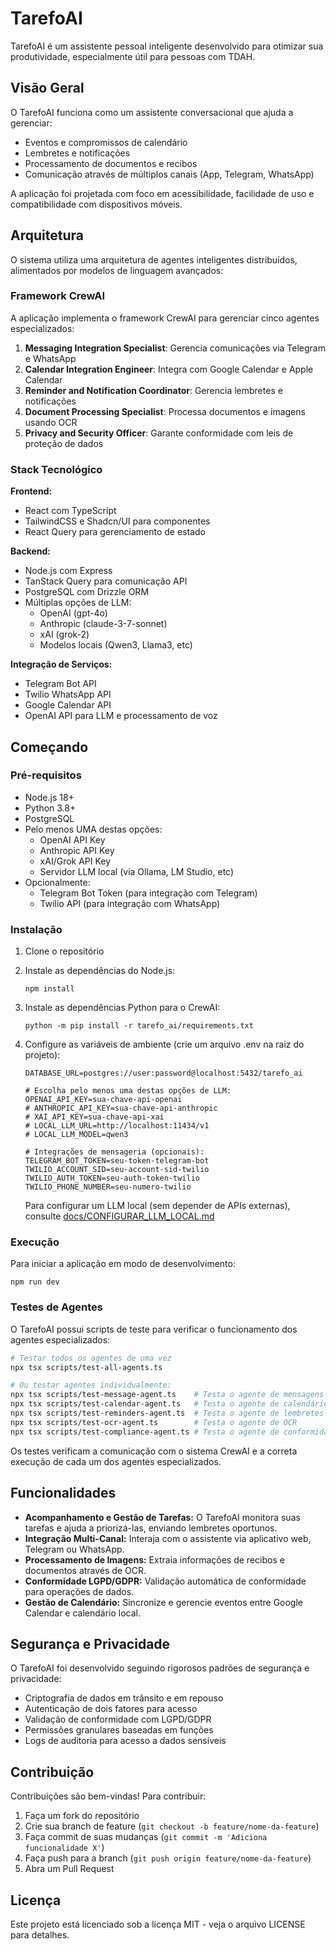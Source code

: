 # TarefoAI

TarefoAI é um assistente pessoal inteligente desenvolvido para otimizar sua produtividade, especialmente útil para pessoas com TDAH. 

## Visão Geral

O TarefoAI funciona como um assistente conversacional que ajuda a gerenciar:
- Eventos e compromissos de calendário
- Lembretes e notificações
- Processamento de documentos e recibos
- Comunicação através de múltiplos canais (App, Telegram, WhatsApp)

A aplicação foi projetada com foco em acessibilidade, facilidade de uso e compatibilidade com dispositivos móveis.

## Arquitetura

O sistema utiliza uma arquitetura de agentes inteligentes distribuídos, alimentados por modelos de linguagem avançados:

### Framework CrewAI

A aplicação implementa o framework CrewAI para gerenciar cinco agentes especializados:

1. **Messaging Integration Specialist**: Gerencia comunicações via Telegram e WhatsApp
2. **Calendar Integration Engineer**: Integra com Google Calendar e Apple Calendar
3. **Reminder and Notification Coordinator**: Gerencia lembretes e notificações
4. **Document Processing Specialist**: Processa documentos e imagens usando OCR
5. **Privacy and Security Officer**: Garante conformidade com leis de proteção de dados

### Stack Tecnológico

**Frontend:**
- React com TypeScript
- TailwindCSS e Shadcn/UI para componentes
- React Query para gerenciamento de estado

**Backend:**
- Node.js com Express
- TanStack Query para comunicação API
- PostgreSQL com Drizzle ORM
- Múltiplas opções de LLM:
  - OpenAI (gpt-4o)
  - Anthropic (claude-3-7-sonnet)
  - xAI (grok-2)
  - Modelos locais (Qwen3, Llama3, etc)

**Integração de Serviços:**
- Telegram Bot API
- Twilio WhatsApp API
- Google Calendar API
- OpenAI API para LLM e processamento de voz

## Começando

### Pré-requisitos

- Node.js 18+
- Python 3.8+
- PostgreSQL
- Pelo menos UMA destas opções:
  - OpenAI API Key
  - Anthropic API Key
  - xAI/Grok API Key
  - Servidor LLM local (via Ollama, LM Studio, etc)
- Opcionalmente:
  - Telegram Bot Token (para integração com Telegram)
  - Twilio API (para integração com WhatsApp)

### Instalação

1. Clone o repositório
2. Instale as dependências do Node.js:
   ```
   npm install
   ```
3. Instale as dependências Python para o CrewAI:
   ```
   python -m pip install -r tarefo_ai/requirements.txt
   ```
4. Configure as variáveis de ambiente (crie um arquivo .env na raiz do projeto):
   ```
   DATABASE_URL=postgres://user:password@localhost:5432/tarefo_ai
   
   # Escolha pelo menos uma destas opções de LLM:
   OPENAI_API_KEY=sua-chave-api-openai
   # ANTHROPIC_API_KEY=sua-chave-api-anthropic
   # XAI_API_KEY=sua-chave-api-xai
   # LOCAL_LLM_URL=http://localhost:11434/v1
   # LOCAL_LLM_MODEL=qwen3
   
   # Integrações de mensageria (opcionais):
   TELEGRAM_BOT_TOKEN=seu-token-telegram-bot
   TWILIO_ACCOUNT_SID=seu-account-sid-twilio
   TWILIO_AUTH_TOKEN=seu-auth-token-twilio
   TWILIO_PHONE_NUMBER=seu-numero-twilio
   ```
   
   Para configurar um LLM local (sem depender de APIs externas), consulte [docs/CONFIGURAR_LLM_LOCAL.md](docs/CONFIGURAR_LLM_LOCAL.md)
   
### Execução

Para iniciar a aplicação em modo de desenvolvimento:

```
npm run dev
```

### Testes de Agentes

O TarefoAI possui scripts de teste para verificar o funcionamento dos agentes especializados:

```bash
# Testar todos os agentes de uma vez
npx tsx scripts/test-all-agents.ts

# Ou testar agentes individualmente:
npx tsx scripts/test-message-agent.ts    # Testa o agente de mensagens
npx tsx scripts/test-calendar-agent.ts   # Testa o agente de calendário
npx tsx scripts/test-reminders-agent.ts  # Testa o agente de lembretes
npx tsx scripts/test-ocr-agent.ts        # Testa o agente de OCR
npx tsx scripts/test-compliance-agent.ts # Testa o agente de conformidade
```

Os testes verificam a comunicação com o sistema CrewAI e a correta execução de cada um dos agentes especializados.

## Funcionalidades

- **Acompanhamento e Gestão de Tarefas:** O TarefoAI monitora suas tarefas e ajuda a priorizá-las, enviando lembretes oportunos.
- **Integração Multi-Canal:** Interaja com o assistente via aplicativo web, Telegram ou WhatsApp.
- **Processamento de Imagens:** Extraia informações de recibos e documentos através de OCR.
- **Conformidade LGPD/GDPR:** Validação automática de conformidade para operações de dados.
- **Gestão de Calendário:** Sincronize e gerencie eventos entre Google Calendar e calendário local.

## Segurança e Privacidade

O TarefoAI foi desenvolvido seguindo rigorosos padrões de segurança e privacidade:

- Criptografia de dados em trânsito e em repouso
- Autenticação de dois fatores para acesso
- Validação de conformidade com LGPD/GDPR
- Permissões granulares baseadas em funções
- Logs de auditoria para acesso a dados sensíveis

## Contribuição

Contribuições são bem-vindas! Para contribuir:

1. Faça um fork do repositório
2. Crie sua branch de feature (`git checkout -b feature/nome-da-feature`)
3. Faça commit de suas mudanças (`git commit -m 'Adiciona funcionalidade X'`)
4. Faça push para a branch (`git push origin feature/nome-da-feature`)
5. Abra um Pull Request

## Licença

Este projeto está licenciado sob a licença MIT - veja o arquivo LICENSE para detalhes.